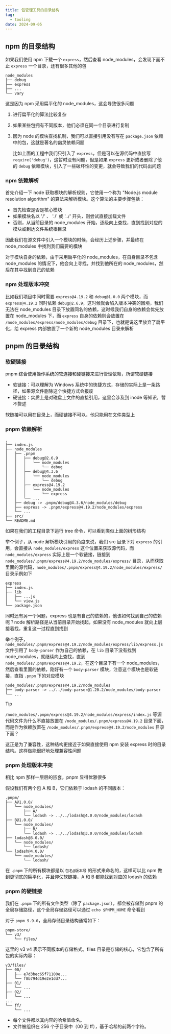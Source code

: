 ```yaml
---
title: 包管理工具的目录结构
tag:
  - tooling
date: 2024-09-05
---
```


## npm 的目录结构

如果我们使用 npm 下载一个 `express`，然后查看 node_modules，会发现下面不止 `express` 一个目录，还有很多其他的包

```plaintext
node_modules
├── debug
├── express
├── ...
└── vary
```

这是因为 npm 采用扁平化的 node_modules，这会导致很多问题

1. 进行扁平化的算法比较复杂

2. 如果某些包拥有不同版本，他们必须在同一个目录进行复制

3. 因为 node 的模块查找机制，我们可以直接引用没有写在 `package.json` 依赖中的包，这就是著名的幽灵依赖问题

   比如上面的工程中我们只引入了 `express`，但是可以在源代码中直接写 `require('debug')`，这暂时没有问题，但是如果 `express` 更新或者删除了他的 `debug` 依赖模块，引入了一些破坏性的变更，就会导致我们的代码出问题

### npm 依赖解析

首先介绍一下 node 获取模块的解析规则，它使用一个称为 "Node.js module resolution algorithm" 的算法来解析模块。这个算法的主要步骤包括：

- 首先检查是否是核心模块
- 如果模块名以 '/' 、 './' 或 '../' 开头，则尝试直接加载文件
- 否则，从当前目录的 node_modules 开始，逐级向上查找，直到找到对应的模块或到达文件系统根目录

因此我们在源文件中引入一个模块的时候，会经历上述步骤，并最终在 node_modules 中找到我们需要的模块

对于模块自身的依赖，由于采用扁平化的 node_modules，在自身目录不包含 node_modules 的情况下，他会向上寻找，并找到他所在的 node_modules，然后在其中找到自己的依赖

### npm 处理版本冲突

比如我们项目中同时需要 `express@4.19.2` 和 `debug@1.0.0` 两个模块，而 `express@4.19.2` 同时依赖 `debug@2.6.9`，这时候就会陷入版本冲突的困境，我们无法在 node_modules 目录下放置同名的依赖，这时候我们自身的依赖会优先放置在 node_modules 下，而 `express` 自身的依赖则会放置在 `/node_modules/express/node_modules/debug` 目录下，也就是说这里放弃了扁平化，给 express 内部放置了一个新的 node_modules 目录来解析

## pnpm 的目录结构

### 软硬链接

pnpm 综合使用操作系统的软连接和硬链接来进行管理依赖，所谓软硬链接

- 软链接：可以理解为 Windows 系统中的快捷方式，存储的实际上是一条路径，如果源文件删除这个快捷方式会报废
- 硬链接：实质上是对磁盘上文件的直接引用，这里会涉及到 inode 等知识，暂不赘述

软链接可以用在目录上，而硬链接不可以，他只能用在文件类型上

### pnpm 依赖解析

```plaintext
.
├── index.js
├── node_modules
│   ├── .pnpm
│   │   ├── debug@2.6.9
│   │   │   └── node_modules
│   │   │       └── debug
│   │   ├── debug@4.3.6
│   │   │   └── node_modules
│   │   │       └── debug
│   │   ├── express@4.19.2
│   │   │   └── node_modules
│   │   │       └── express
│   │   └── ...
│   ├── debug -> .pnpm/debug@4.3.6/node_modules/debug
│   ├── express -> .pnpm/express@4.19.2/node_modules/express
│   └── ...
├── src/
└── README.md
```

如果在我们的工程目录下运行 tree 命令，可以看到类似上面的树形结构

举个例子，从 node 解析模块引用的角度来说，我们 src 目录下对 `express` 的引用，会直接从 `node_modules/express` 这个位置来获取源代码，而 `node_modules/express` 实际上是一个软链接，链接到 `node_modules/.pnpm/express@4.19.2/node_modules/express/` 目录，从而获取里面的源代码，`node_modules/.pnpm/express@4.19.2/node_modules/express/` 目录示例如下

```plaintext
express
├── index.js
├── lib
│   ├── ...js
│   └── view.js
└── package.json
```

同时还有另一个问题，express 也是有自己的依赖的，他该如何找到自己的依赖呢？node 解析路径是从当前目录开始找起，如果没有 node_modules 就向上层接着找，重复这一过程直到找到

举个例子，`node_modules/.pnpm/express@4.19.2/node_modules/express/lib/express.js` 文件引用了 `body-parser` 作为自己的依赖，在 `lib` 目录下没有找到 node_modules，就继续向上查找，直到 `node_modules/.pnpm/express@4.19.2`，在这个目录下有一个 node_modules，然后查看里面的依赖，刚好有一个 `body-parser` 模块，注意这个模块也是软链接，直指 `.pnpm` 下的对应模块

```plaintext
node_modules/.pnpm/express@4.19.2/node_modules
├── body-parser -> ../../body-parser@1.20.2/node_modules/body-parser
└── ...
```

> [!tip]
>
> `/node_modules/.pnpm/express@4.19.2/node_modules/express/index.js` 等源代码文件为什么不直接放置在 `/node_modules/.pnpm/express@4.19.2` 目录下面，而是作为依赖放置在 `/node_modules/.pnpm/express@4.19.2/node_modules` 目录下面？
>
> 这正是为了兼容性，这种结构更接近于如果直接使用 npm 安装 express 时的目录结构。这样做能很好地处理兼容性问题

### pnpm 处理版本冲突

相比 npm 那样一层层的嵌套，pnpm 显得优雅很多

假设我们有两个包 A 和 B，它们依赖于 lodash 的不同版本：

```plaintext
.pnpm/
├── A@1.0.0/
│   └── node_modules/
│       ├── A/
│       └── lodash -> ../../lodash@4.0.0/node_modules/lodash
├── B@1.0.0/
│   └── node_modules/
│       ├── B/
│       └── lodash -> ../../lodash@3.0.0/node_modules/lodash
├── lodash@3.0.0/
│   └── node_modules/
│       └── lodash/
└── lodash@4.0.0/
    └── node_modules/
        └── lodash/
```

在 `.pnpm` 下的所有模块都是以 `包名@版本号` 的形式来命名的，这样可以比 npm 做到更彻底的扁平化，并且仰仗软链接，A 和 B 都能找到对应的 lodash 的依赖

### pnpm 的硬链接

我们在 `.pnpm` 下的所有文件类型（除了 `package.json`），都会被存储到 pnpm 的全局存储路径，这个全局存储路径可以通过 `echo $PNPM_HOME` 命令看到

对于 `pnpm 9.9.0`，全局存储目录结构通常如下：

```plaintext
pnpm-store/
└── v3/
    └── files/
```

这里的 v3 v4 表示不同版本的存储格式。files 目录是存储的核心，它包含了所有包的实际内容：

```plaintext
v3/files/
├── 00/
│   ├── e7d3bec65f71100e...
│   └── f8b794d19e2e1dd7...
├── 01/
│   └── ...
├── 02/
│   └── ...
...
└── ff/
    └── ...
```

- 每个文件都以其内容的哈希值命名。
- 文件被组织在 256 个子目录中（00 到 ff），基于哈希的前两个字符。
